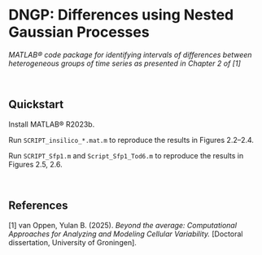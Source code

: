 # DNGP: Differences using Nested Gaussian Processes
_MATLAB® code package for identifying intervals of differences between heterogeneous groups of time series as presented in Chapter 2 of [1]_

&nbsp;

## Quickstart
Install MATLAB® R2023b.

Run `SCRIPT_insilico_*.mat.m` to reproduce the results in Figures 2.2&ndash;2.4.

Run `SCRIPT_Sfp1.m` and `Script_Sfp1_Tod6.m` to reproduce the results in Figures 2.5, 2.6.

&nbsp;

## References
[1] van Oppen, Yulan B. (2025). _Beyond the average: Computational Approaches for Analyzing and Modeling Cellular Variability._ [Doctoral dissertation, University of Groningen].
